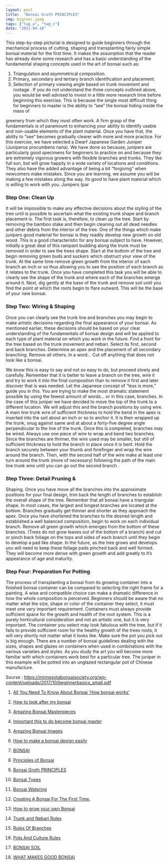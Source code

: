 ```yaml
---
layout: post
title:  "Bonsai Groth PRINCIPLES"
img: biginer.jpeg
tags: ["tag_a", "tag_c"]
date: "2021-04-10"
---
```

This step-by-step pictorial is designed to guide beginners through the mechanical process of cutting, shaping
and transplanting fairly simple bonsai material for the first
time. It makes the assumption that the reader has already
done some research and has a basic understanding of the
fundamental shaping concepts used in the art of bonsai
such as:
 <!--adsense-->

1. Triangulation and asymmetrical composition.
2. Primary, secondary and tertiary branch identification and placement.
3. Selection of primary viewing angle based on
   trunk movement and rootage .
   If you do not understand the three concepts outlined
   above, you would be well advised to invest in a little more
   research time before beginning this exercise. This is because the single most difficult thing for beginners to master
   is the ability to “see” the bonsai hiding inside the mass of

greenery from which they most often work. A firm grasp of
the fundamentals is of paramount to enhancing your ability
to identify usable and non-usable elements of the plant
material. Once you have that, the ability to “see” becomes
gradually clearer with more and more practice.
For this exercise, we have selected a Dwarf Japanese Garden Juniper (Juniperus procumbens nana). We
have done so because, junipers are particularly good
specimens for beginners to practice on and because they
are extremely vigorous growers with flexible branches and
trunks. They like full sun, but will grow happily in a wide
variety of locations and conditions. They also have the
added advantage of being a bit “forgiving” when newcomers make mistakes.
Since you are learning, we assume you will be making a few mistakes along the way. Its good to have plant
material which is willing to work with you. Junipers (par

 <!--adsense-->


### Step One: Clean Up
It will be impossible to make any effective decisions
about the styling of the tree until is possible to ascertain
what the existing trunk shape and branch placement is.
The first task is, therefore, to clean up the tree. Start by
removing the bamboo stake and then begin cleaning out
all dead needles and other debris from the interior of the
tree.
One of the things which make junipers good material for bonsai is they readily develop new growth on old
wood. This is a good characteristic for any bonsai subject
to have. However, initially a great deal of this rampant
budding along the trunk must be removed in order to see
the trees shape. Start at the bottom of the tree and begin
removing green buds and suckers which obstruct your
view of the trunk. At the same time remove green growth
from the interior of each branch an inch or so thus allowing
you to see the position of each branch as it relates to the
trunk.
Once you have completed this task you will be able
to clearly see the shape of the trunk and where each of the
branches emerge around it. Next, dig gently at the base of
the trunk and remove soil until you find the point at which
the roots begin to flare outward. This will be the base of
your new bonsai.

 <!--adsense-->

### Step Two: Wiring & Shaping
Once you can clearly see the trunk line and branches
you may begin to make artistic decisions regarding the
final appearance of your bonsai. As mentioned earlier,
these decisions should be based on your clear understanding of the fundamentals of bonsai design and will be
applied to each type of plant material on which you work in
the future.
Find a front for the tree based on the trunk movement and nebari. Select its first, second and back branches. Determine an apex and the placement of all secondary branching. Remove all others. In a word... Cut off
anything that does not look like a bonsai. 

We know this is easy to say and not so easy to do,
but proceed slowly and carefully. Remember that it is better to leave a branch on the tree, wire it and try to work it
into the final composition than to remove it first and later
discover that is was needed. Let the Japanese concept
of “less is more,” guide you in this. You are trying to make
the most dramatic statement possible by using the fewest
amount of words... or in this case, branches.
In the case of this juniper we have decided to move
the top of the trunk to a different location. We will adjust
this and the branch positions by using wire. A main line
trunk wire of sufficient thickness to hold the bend in the
apex is inserted into the soil about an inch or so to anchor
it. It is then wrapped up the trunk, snug against same and
at about a forty-five degree angle perpendicular to the line
of the trunk.
Once this is completed, branches may be wired. Always use one piece of wire to wrap and bend two branches. Since the branches are thinner, the wire used may be
smaller, but still of sufficient thickness to hold the branch in
place once it is bent.
Hold the branch securely between your thumb and
forefinger and wrap the wire around the branch. Then,
with the second half of the wire make at least one turn
around the trunk (more of necessary) following the path
of the main line trunk wire until you can go out the second
branch .

 <!--adsense-->

### Step Three: Detail Pruning &
Shaping.
Once you have move all the branches into the approximate positions for your final design, trim back the
length of branches to establish the overall shape of the
tree. Remember that all bonsai have a triangular shape.
In most cases, the largest and longest branches are
located at the bottom. Branches gradually get thinner and
shorter as they approach the apex.
Once you have shortened the branches to the
desired length and established a well balanced composition, begin to work on each individual branch. Remove
all green growth which emerges from the bottom of these
branches. (Trees do not grow leaves out of the bottom of
a branch) and cut or pinch back foliage on the tops and
sides of each branch until they begin to develop a pad like
shape. In the future, as the tree grows and develops you
will need to keep these foliage pads pinched back and well
formed. They will become more dense with green growth
and add greatly to it’s appearance of age and maturity. 

 <!--adsense-->


### Step Four: Preparation For Potting
The process of transplanting a bonsai from its growing container into a finished bonsai container can be compared to selecting the right frame for a painting. A wise
and compatible choice can make a dramatic difference in
how the whole composition is perceived.
Beginners should be aware that no matter what the
size, shape or color of the container they select, it must
meet one very important requirement. Containers must
always provide sufficient space for the growth and health
of the root system. This is a purely horticultural consideration and not an artistic one, but it is very important. The
container you select may look fabulous with the tree, but if
it fails to provide sufficient room for the healthy growth of
the trees roots, it will very shortly not matter what it looks
like. Make sure the pot you pick out is big enough.
There are a number of bonsai guidelines dealing
with the sizes, shapes and glazes on containers when
used in combinations with the various varieties and styles.
As you study the art you will become more familiar with
which containers work best for a particular tree. The juniper in this example will be potted into an unglazed rectangular pot of Chinese manufacture. 


Sourse : https://minnesotabonsaisociety.org/wp-content/uploads/2017/10/beginnerbasics_small.pdf


1. [All You Need To Know About Bonsai 'How bonsai works'](https://japanbonsaigarden.com/posts/posts/bonsai_care/)
2. [How to look after my bonsai](https://japanbonsaigarden.com/posts/posts/how_to_carering_your_bonsai/)
3. [Amazing Bonsai Masterpieces](https://japanbonsaigarden.com/posts/posts/masterpieses1/)
4. [Important this to do become bonsai master](https://japanbonsaigarden.com/posts/posts/masterpieses2/)
5. [Amazing Bonsai Images](https://japanbonsaigarden.com/posts/posts/bonsaipost1/)
6. [How to make a bonsai design easily](https://japanbonsaigarden.com/posts/posts/lerningguide1/)
7. [BONSAI](https://japanbonsaigarden.com/posts/posts/introduction/)
8. [Principles of Bonsai](https://japanbonsaigarden.com/posts/posts/principlesofbonsai/)
9. [Bonsai Groth PRINCIPLES](https://japanbonsaigarden.com/posts/posts/bonsaigrouthprincipals/)
10. [Bonsai Types](https://japanbonsaigarden.com/posts/posts/bonsaitypes/)
11. [Bonsai Watering](https://japanbonsaigarden.com/posts/posts/bonsaiwatering/)
12. [Creating A Bonsai For The First Time.](https://japanbonsaigarden.com/posts/posts/biginnerbasics/)
13. [How to grow your own Bonsai](https://japanbonsaigarden.com/posts/posts/bonsaigrowing/)
14. [Trunk and Nebari Rules](https://japanbonsaigarden.com/posts/posts/rulesofbonsai/)
15. [Rules Of Branches](https://japanbonsaigarden.com/posts/posts/rulesofbranches/)
16. [Pots And Culture Rules](https://japanbonsaigarden.com/posts/posts/potsandculturerules/)
17. [BONSAI SOIL](https://japanbonsaigarden.com/posts/posts/bonsaisoil/)

18. [WHAT MAKES GOOD BONSAI](https://japanbonsaigarden.com/posts/posts/whatmakesgoodbonsai/)
